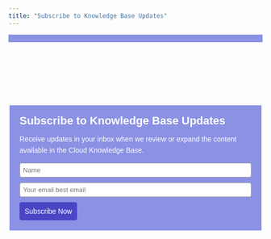 ```yaml
---
title: "Subscribe to Knowledge Base Updates"
---
```

<style>
    .slider .slide--item {
        height: 650px;
        padding-top:5%;
    }

    .bg-dark {
        background-color: #373737 !important;
    }

    .slider
    {
        width: 100%;
    }

    .slider p{
        color:#fff;
    }

    .slider .landing-titles{
        color: #fff;
        font-size: 38px;

    }

    .slider .row-content {
        padding-top: 80px;
    }

    .pt-100 {
        padding-top: 100px !important;
    }

    #feature2{
        padding-top: 100px;
        border-top: 15px solid #8b91e3;
        overflow: hidden;
    }

    .landing-text {
        margin: auto;
        text-align: center;
    }

    .landing-img img {
        max-width: 100%;
    }

    @media (max-width: 768px){
        .slider .slide--item {
            height: auto;
            margin-bottom: 40px;
        }
    }

    section#feature2 {
        color: #0c0316;
        padding-bottom: 75px;
    }

    .download-book {
        margin: 100px 0;
    }

 #_form_27_ { font-size:14px; line-height:1.6; font-family:arial, helvetica, sans-serif; margin:0; }
 #_form_27_ * { outline:0; }
 ._form_hide { display:none; visibility:hidden; }
 ._form_show { display:block; visibility:visible; }
 #_form_27_._form-top { top:0; }
 #_form_27_._form-bottom { bottom:0; }
 #_form_27_._form-left { left:0; }
 #_form_27_._form-right { right:0; }
 #_form_27_ input[type="text"],#_form_27_ input[type="date"],#_form_27_ textarea { padding:6px; height:auto; border:#979797 1px solid; border-radius:4px; color:#000 !important; font-size:13px; -webkit-box-sizing:border-box; -moz-box-sizing:border-box; box-sizing:border-box; }
 #_form_27_ textarea { resize:none; }
 #_form_27_ ._submit { -webkit-appearance:none; cursor:pointer; font-family:arial, sans-serif; font-size:14px; text-align:center; background:#4b45c6 !important; border:0 !important; -moz-border-radius:4px !important; -webkit-border-radius:4px !important; border-radius:4px !important; color:#fff !important; padding:10px !important; }
 #_form_27_ ._close-icon { cursor:pointer; background-image:url('https://d226aj4ao1t61q.cloudfront.net/esfkyjh1u_forms-close-dark.png'); background-repeat:no-repeat; background-size:14.2px 14.2px; position:absolute; display:block; top:11px; right:9px; overflow:hidden; width:16.2px; height:16.2px; }
 #_form_27_ ._close-icon:before { position:relative; }
 #_form_27_ ._form-body { margin-bottom:30px; }
 #_form_27_ ._form-image-left { width:150px; float:left; }
 #_form_27_ ._form-content-right { margin-left:164px; }
 #_form_27_ ._form-branding { color:#fff; font-size:10px; clear:both; text-align:left; margin-top:30px; font-weight:100; }
 #_form_27_ ._form-branding ._logo { display:block; width:130px; height:14px; margin-top:6px; background-image:url('https://d226aj4ao1t61q.cloudfront.net/hh9ujqgv5_aclogo_li.png'); background-size:130px auto; background-repeat:no-repeat; }
 #_form_27_ ._form-label,#_form_27_ ._form_element ._form-label { font-weight:bold; margin-bottom:5px; display:block; }
 #_form_27_._dark ._form-branding { color:#333; }
 #_form_27_._dark ._form-branding ._logo { background-image:url('https://d226aj4ao1t61q.cloudfront.net/jftq2c8s_aclogo_dk.png'); }
 #_form_27_ ._form_element { position:relative; margin-bottom:10px; font-size:0; max-width:100%; }
 #_form_27_ ._form_element * { font-size:14px; }
 #_form_27_ ._form_element._clear { clear:both; width:100%; float:none; }
 #_form_27_ ._form_element._clear:after { clear:left; }
 #_form_27_ ._form_element input[type="text"],#_form_27_ ._form_element input[type="date"],#_form_27_ ._form_element select,#_form_27_ ._form_element textarea:not(.g-recaptcha-response) { display:block; width:100%; -webkit-box-sizing:border-box; -moz-box-sizing:border-box; box-sizing:border-box; }
 #_form_27_ ._field-wrapper { position:relative; }
 #_form_27_ ._inline-style { float:left; }
 #_form_27_ ._inline-style input[type="text"] { width:150px; }
 #_form_27_ ._inline-style:not(._clear) + ._inline-style:not(._clear) { margin-left:20px; }
 #_form_27_ ._form_element img._form-image { max-width:100%; }
 #_form_27_ ._clear-element { clear:left; }
 #_form_27_ ._full_width { width:100%; }
 #_form_27_ ._form_full_field { display:block; width:100%; margin-bottom:10px; }
 #_form_27_ input[type="text"]._has_error,#_form_27_ textarea._has_error { border:#f37c7b 1px solid; }
 #_form_27_ input[type="checkbox"]._has_error { outline:#f37c7b 1px solid; }
 #_form_27_ ._error { display:block; position:absolute; font-size:13px; z-index:10000001; }
 #_form_27_ ._error._above { padding-bottom:4px; bottom:39px; right:0; }
 #_form_27_ ._error._below { padding-top:4px; top:100%; right:0; }
 #_form_27_ ._error._above ._error-arrow { bottom:0; right:15px; border-left:5px solid transparent; border-right:5px solid transparent; border-top:5px solid #f37c7b; }
 #_form_27_ ._error._below ._error-arrow { top:0; right:15px; border-left:5px solid transparent; border-right:5px solid transparent; border-bottom:5px solid #f37c7b; }
 #_form_27_ ._error-inner { padding:8px 12px; background-color:#f37c7b; font-size:13px; font-family:arial, sans-serif; color:#fff; text-align:center; text-decoration:none; -webkit-border-radius:4px; -moz-border-radius:4px; border-radius:4px; }
 #_form_27_ ._error-inner._form_error { margin-bottom:5px; text-align:left; }
 #_form_27_ ._button-wrapper ._error-inner._form_error { position:static; }
 #_form_27_ ._error-inner._no_arrow { margin-bottom:10px; }
 #_form_27_ ._error-arrow { position:absolute; width:0; height:0; }
 #_form_27_ ._error-html { margin-bottom:10px; }
 .pika-single { z-index:10000001 !important; }
 @media all and (min-width:320px) and (max-width:667px) { ::-webkit-scrollbar { display:none; }
 #_form_27_ { margin:0; width:100%; min-width:100%; max-width:100%; box-sizing:border-box; }
 #_form_27_ * { -webkit-box-sizing:border-box; -moz-box-sizing:border-box; box-sizing:border-box; font-size:1em; }
 #_form_27_ ._form-content { margin:0; width:100%; }
 #_form_27_ ._form-inner { display:block; min-width:100%; }
 #_form_27_ ._form-title,#_form_27_ ._inline-style { margin-top:0; margin-right:0; margin-left:0; }
 #_form_27_ ._form-title { font-size:1.2em; }
 #_form_27_ ._form_element { margin:0 0 20px; padding:0; width:100%; }
 #_form_27_ ._form-element,#_form_27_ ._inline-style,#_form_27_ input[type="text"],#_form_27_ label,#_form_27_ p,#_form_27_ textarea:not(.g-recaptcha-response) { float:none; display:block; width:100%; }
 #_form_27_ ._row._checkbox-radio label { display:inline; }
 #_form_27_ ._row,#_form_27_ p,#_form_27_ label { margin-bottom:0.7em; width:100%; }
 #_form_27_ ._row input[type="checkbox"],#_form_27_ ._row input[type="radio"] { margin:0 !important; vertical-align:middle !important; }
 #_form_27_ ._row input[type="checkbox"] + span label { display:inline; }
 #_form_27_ ._row span label { margin:0 !important; width:initial !important; vertical-align:middle !important; }
 #_form_27_ ._form-image { max-width:100%; height:auto !important; }
 #_form_27_ input[type="text"] { padding-left:10px; padding-right:10px; font-size:16px; line-height:1.3em; -webkit-appearance:none; }
 #_form_27_ input[type="radio"],#_form_27_ input[type="checkbox"] { display:inline-block; width:1.3em; height:1.3em; font-size:1em; margin:0 0.3em 0 0; vertical-align:baseline; }
 #_form_27_ button[type="submit"] { padding:20px; font-size:1.5em; }
 #_form_27_ ._inline-style { margin:20px 0 0 !important; }
 }
 #_form_27_ { position:relative; text-align:left; margin:25px auto 0; padding:20px; -webkit-box-sizing:border-box; -moz-box-sizing:border-box; box-sizing:border-box; *zoom:1; background:#8b91e3 !important; border:0px solid #b0b0b0 !important; width:500px; -moz-border-radius:0px !important; -webkit-border-radius:0px !important; border-radius:0px !important; color:#fff !important; }
 #_form_27_ ._form-title { font-size:22px; line-height:22px; font-weight:600; margin-bottom:0; }
 #_form_27_:before,#_form_27_:after { content:" "; display:table; }
 #_form_27_:after { clear:both; }
 #_form_27_._inline-style { width:auto; display:inline-block; }
 #_form_27_._inline-style input[type="text"],#_form_27_._inline-style input[type="date"] { padding:10px 12px; }
 #_form_27_._inline-style button._inline-style { position:relative; top:27px; }
 #_form_27_._inline-style p { margin:0; }
 #_form_27_._inline-style ._button-wrapper { position:relative; margin:27px 12.5px 0 20px; }
 #_form_27_ ._form-thank-you { position:relative; left:0; right:0; text-align:center; font-size:18px; }
 @media all and (min-width:320px) and (max-width:667px) { #_form_27_._inline-form._inline-style ._inline-style._button-wrapper { margin-top:20px !important; margin-left:0 !important; }
 }

</style>

<section id="feature2" class="section feature feature-2 feature-left bg-white">
    <div class="container">
        <div class="row" style="padding-bottom: 25px;">
            <form method="POST" action="https://dashbird.activehosted.com/proc.php" id="_form_27_" class="_form _form_27 _inline-form  " novalidate>
                <input type="hidden" name="u" value="27" />
                <input type="hidden" name="f" value="27" />
                <input type="hidden" name="s" />
                <input type="hidden" name="c" value="0" />
                <input type="hidden" name="m" value="0" />
                <input type="hidden" name="act" value="sub" />
                <input type="hidden" name="v" value="2" />
                <div class="_form-content">
                    <div class="_form_element _x66865696 _full_width _clear" >
                    <div class="_form-title">
                        Subscribe to Knowledge Base Updates
                    </div>
                    </div>
                    <div class="_form_element _x63621351 _full_width _clear" >
                    <div class="_html-code">
                        <p>
                        Receive updates in your inbox when we review or expand the content available in the Cloud Knowledge Base.
                        </p>
                    </div>
                    </div>
                    <div class="_form_element _x04328346 _full_width " >
                    <label class="_form-label">
                    </label>
                    <div class="_field-wrapper">
                        <input type="text" name="fullname" placeholder="Name" required/>
                    </div>
                    </div>
                    <div class="_form_element _x70483411 _full_width " >
                    <label class="_form-label">
                    </label>
                    <div class="_field-wrapper">
                        <input type="text" name="email" placeholder="Your email best email" required/>
                    </div>
                    </div>
                    <div class="_button-wrapper _full_width">
                    <button id="_form_27_submit" class="_submit" type="submit">
                        Subscribe Now
                    </button>
                    </div>
                    <div class="_clear-element">
                    </div>
                </div>
                <div class="_form-thank-you" style="display:none;">
                </div>
                </form>
        </div>
    </div>
</section>

<script type="text/javascript">
window.cfields = [];
window._show_thank_you = function(id, message, trackcmp_url) {
  var form = document.getElementById('_form_' + id + '_'), thank_you = form.querySelector('._form-thank-you');
  form.querySelector('._form-content').style.display = 'none';
  thank_you.innerHTML = message;
  thank_you.style.display = 'block';
  if (typeof(trackcmp_url) != 'undefined' && trackcmp_url) {
    // Site tracking URL to use after inline form submission.
    _load_script(trackcmp_url);
  }
  if (typeof window._form_callback !== 'undefined') window._form_callback(id);
};
window._show_error = function(id, message, html) {
  var form = document.getElementById('_form_' + id + '_'), err = document.createElement('div'), button = form.querySelector('button'), old_error = form.querySelector('._form_error');
  if (old_error) old_error.parentNode.removeChild(old_error);
  err.innerHTML = message;
  err.className = '_error-inner _form_error _no_arrow';
  var wrapper = document.createElement('div');
  wrapper.className = '_form-inner';
  wrapper.appendChild(err);
  button.parentNode.insertBefore(wrapper, button);
  document.querySelector('[id^="_form"][id$="_submit"]').disabled = false;
  if (html) {
    var div = document.createElement('div');
    div.className = '_error-html';
    div.innerHTML = html;
    err.appendChild(div);
  }
};
window._load_script = function(url, callback) {
    var head = document.querySelector('head'), script = document.createElement('script'), r = false;
    script.type = 'text/javascript';
    script.charset = 'utf-8';
    script.src = url;
    if (callback) {
      script.onload = script.onreadystatechange = function() {
      if (!r && (!this.readyState || this.readyState == 'complete')) {
        r = true;
        callback();
        }
      };
    }
    head.appendChild(script);
};
(function() {
  if (window.location.search.search("excludeform") !== -1) return false;
  var getCookie = function(name) {
    var match = document.cookie.match(new RegExp('(^|; )' + name + '=([^;]+)'));
    return match ? match[2] : null;
  }
  var setCookie = function(name, value) {
    var now = new Date();
    var time = now.getTime();
    var expireTime = time + 1000 * 60 * 60 * 24 * 365;
    now.setTime(expireTime);
    document.cookie = name + '=' + value + '; expires=' + now + ';path=/';
  }
      var addEvent = function(element, event, func) {
    if (element.addEventListener) {
      element.addEventListener(event, func);
    } else {
      var oldFunc = element['on' + event];
      element['on' + event] = function() {
        oldFunc.apply(this, arguments);
        func.apply(this, arguments);
      };
    }
  }
  var _removed = false;
  var form_to_submit = document.getElementById('_form_27_');
  var allInputs = form_to_submit.querySelectorAll('input, select, textarea'), tooltips = [], submitted = false;

  var getUrlParam = function(name) {
    var regexStr = '[\?&]' + name + '=([^&#]*)';
    var results = new RegExp(regexStr, 'i').exec(window.location.href);
    return results != undefined ? decodeURIComponent(results[1]) : false;
  };

  for (var i = 0; i < allInputs.length; i++) {
    var regexStr = "field\\[(\\d+)\\]";
    var results = new RegExp(regexStr).exec(allInputs[i].name);
    if (results != undefined) {
      allInputs[i].dataset.name = window.cfields[results[1]];
    } else {
      allInputs[i].dataset.name = allInputs[i].name;
    }
    var fieldVal = getUrlParam(allInputs[i].dataset.name);

    if (fieldVal) {
      if (allInputs[i].type == "radio" || allInputs[i].type == "checkbox") {
        if (allInputs[i].value == fieldVal) {
          allInputs[i].checked = true;
        }
      } else {
        allInputs[i].value = fieldVal;
      }
    }
  }

  var remove_tooltips = function() {
    for (var i = 0; i < tooltips.length; i++) {
      tooltips[i].tip.parentNode.removeChild(tooltips[i].tip);
    }
      tooltips = [];
  };
  var remove_tooltip = function(elem) {
    for (var i = 0; i < tooltips.length; i++) {
      if (tooltips[i].elem === elem) {
        tooltips[i].tip.parentNode.removeChild(tooltips[i].tip);
        tooltips.splice(i, 1);
        return;
      }
    }
  };
  var create_tooltip = function(elem, text) {
    var tooltip = document.createElement('div'), arrow = document.createElement('div'), inner = document.createElement('div'), new_tooltip = {};
    if (elem.type != 'radio' && elem.type != 'checkbox') {
      tooltip.className = '_error';
      arrow.className = '_error-arrow';
      inner.className = '_error-inner';
      inner.innerHTML = text;
      tooltip.appendChild(arrow);
      tooltip.appendChild(inner);
      elem.parentNode.appendChild(tooltip);
    } else {
      tooltip.className = '_error-inner _no_arrow';
      tooltip.innerHTML = text;
      elem.parentNode.insertBefore(tooltip, elem);
      new_tooltip.no_arrow = true;
    }
    new_tooltip.tip = tooltip;
    new_tooltip.elem = elem;
    tooltips.push(new_tooltip);
    return new_tooltip;
  };
  var resize_tooltip = function(tooltip) {
    var rect = tooltip.elem.getBoundingClientRect();
    var doc = document.documentElement, scrollPosition = rect.top - ((window.pageYOffset || doc.scrollTop)  - (doc.clientTop || 0));
    if (scrollPosition < 40) {
      tooltip.tip.className = tooltip.tip.className.replace(/ ?(_above|_below) ?/g, '') + ' _below';
    } else {
      tooltip.tip.className = tooltip.tip.className.replace(/ ?(_above|_below) ?/g, '') + ' _above';
    }
  };
  var resize_tooltips = function() {
    if (_removed) return;
    for (var i = 0; i < tooltips.length; i++) {
      if (!tooltips[i].no_arrow) resize_tooltip(tooltips[i]);
    }
  };
  var validate_field = function(elem, remove) {
    var tooltip = null, value = elem.value, no_error = true;
    remove ? remove_tooltip(elem) : false;
    if (elem.type != 'checkbox') elem.className = elem.className.replace(/ ?_has_error ?/g, '');
    if (elem.getAttribute('required') !== null) {
      if (elem.type == 'radio' || (elem.type == 'checkbox' && /any/.test(elem.className))) {
        var elems = form_to_submit.elements[elem.name];
        if (!(elems instanceof NodeList || elems instanceof HTMLCollection) || elems.length <= 1) {
          no_error = elem.checked;
        }
        else {
          no_error = false;
          for (var i = 0; i < elems.length; i++) {
            if (elems[i].checked) no_error = true;
          }
        }
        if (!no_error) {
          tooltip = create_tooltip(elem, "Please select an option.");
        }
      } else if (elem.type =='checkbox') {
        var elems = form_to_submit.elements[elem.name], found = false, err = [];
        no_error = true;
        for (var i = 0; i < elems.length; i++) {
          if (elems[i].getAttribute('required') === null) continue;
          if (!found && elems[i] !== elem) return true;
          found = true;
          elems[i].className = elems[i].className.replace(/ ?_has_error ?/g, '');
          if (!elems[i].checked) {
            no_error = false;
            elems[i].className = elems[i].className + ' _has_error';
            err.push("Checking %s is required".replace("%s", elems[i].value));
          }
        }
        if (!no_error) {
          tooltip = create_tooltip(elem, err.join('<br/>'));
        }
      } else if (elem.tagName == 'SELECT') {
        var selected = true;
        if (elem.multiple) {
          selected = false;
          for (var i = 0; i < elem.options.length; i++) {
            if (elem.options[i].selected) {
              selected = true;
              break;
            }
          }
        } else {
          for (var i = 0; i < elem.options.length; i++) {
            if (elem.options[i].selected && !elem.options[i].value) {
              selected = false;
            }
          }
        }
        if (!selected) {
          elem.className = elem.className + ' _has_error';
          no_error = false;
          tooltip = create_tooltip(elem, "Please select an option.");
        }
      } else if (value === undefined || value === null || value === '') {
        elem.className = elem.className + ' _has_error';
        no_error = false;
        tooltip = create_tooltip(elem, "This field is required.");
      }
    }
    if (no_error && elem.name == 'email') {
      if (!value.match(/^[\+_a-z0-9-'&=]+(\.[\+_a-z0-9-']+)*@[a-z0-9-]+(\.[a-z0-9-]+)*(\.[a-z]{2,})$/i)) {
        elem.className = elem.className + ' _has_error';
        no_error = false;
        tooltip = create_tooltip(elem, "Enter a valid email address.");
      }
    }
    if (no_error && /date_field/.test(elem.className)) {
      if (!value.match(/^\d\d\d\d-\d\d-\d\d$/)) {
        elem.className = elem.className + ' _has_error';
        no_error = false;
        tooltip = create_tooltip(elem, "Enter a valid date.");
      }
    }
    tooltip ? resize_tooltip(tooltip) : false;
    return no_error;
  };
  var needs_validate = function(el) {
    return el.name == 'email' || el.getAttribute('required') !== null;
  };
  var validate_form = function(e) {
    var err = form_to_submit.querySelector('._form_error'), no_error = true;
    if (!submitted) {
      submitted = true;
      for (var i = 0, len = allInputs.length; i < len; i++) {
        var input = allInputs[i];
        if (needs_validate(input)) {
          if (input.type == 'text') {
            addEvent(input, 'blur', function() {
              this.value = this.value.trim();
              validate_field(this, true);
            });
            addEvent(input, 'input', function() {
              validate_field(this, true);
            });
          } else if (input.type == 'radio' || input.type == 'checkbox') {
            (function(el) {
              var radios = form_to_submit.elements[el.name];
              for (var i = 0; i < radios.length; i++) {
                addEvent(radios[i], 'click', function() {
                  validate_field(el, true);
                });
              }
            })(input);
          } else if (input.tagName == 'SELECT') {
            addEvent(input, 'change', function() {
              validate_field(this, true);
            });
          } else if (input.type == 'textarea'){
            addEvent(input, 'input', function() {
              validate_field(this, true);
            });
          }
        }
      }
    }
    remove_tooltips();
    for (var i = 0, len = allInputs.length; i < len; i++) {
      var elem = allInputs[i];
      if (needs_validate(elem)) {
        if (elem.tagName.toLowerCase() !== "select") {
          elem.value = elem.value.trim();
        }
        validate_field(elem) ? true : no_error = false;
      }
    }
    if (!no_error && e) {
      e.preventDefault();
    }
    resize_tooltips();
    return no_error;
  };
  addEvent(window, 'resize', resize_tooltips);
  addEvent(window, 'scroll', resize_tooltips);
  window._old_serialize = null;
  if (typeof serialize !== 'undefined') window._old_serialize = window.serialize;
  _load_script("//d3rxaij56vjege.cloudfront.net/form-serialize/0.3/serialize.min.js", function() {
    window._form_serialize = window.serialize;
    if (window._old_serialize) window.serialize = window._old_serialize;
  });
  var form_submit = function(e) {
    e.preventDefault();
    if (validate_form()) {
      // use this trick to get the submit button & disable it using plain javascript
      document.querySelector('#_form_27_submit').disabled = true;
            var serialized = _form_serialize(document.getElementById('_form_27_'));
      var err = form_to_submit.querySelector('._form_error');
      err ? err.parentNode.removeChild(err) : false;
      _load_script('https://dashbird.activehosted.com/proc.php?' + serialized + '&jsonp=true');
    }
    return false;
  };
  addEvent(form_to_submit, 'submit', form_submit);
})();

</script>
